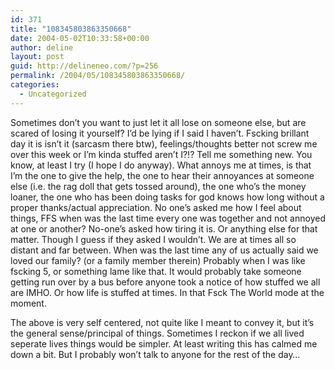 ```yaml
---
id: 371
title: "108345803863350668"
date: 2004-05-02T10:33:58+00:00
author: deline
layout: post
guid: http://delineneo.com/?p=256
permalink: /2004/05/108345803863350668/
categories:
  - Uncategorized
---
```

Sometimes don&#8217;t you want to just let it all lose on someone else, but are scared of losing it yourself? I&#8217;d be lying if I said I haven&#8217;t. Fscking brillant day it is isn&#8217;t it (sarcasm there btw), feelings/thoughts better not screw me over this week or I&#8217;m kinda stuffed aren&#8217;t I?!? Tell me something new. You know, at least I try (I hope I do anyway). What annoys me at times, is that I&#8217;m the one to give the help, the one to hear their annoyances at someone else (i.e. the rag doll that gets tossed around), the one who&#8217;s the money loaner, the one who has been doing tasks for god knows how long without a proper thanks/actual appreciation. No one&#8217;s asked me how I feel about things, FFS when was the last time every one was together and not annoyed at one or another? No-one&#8217;s asked how tiring it is. Or anything else for that matter. Though I guess if they asked I wouldn&#8217;t. We are at times all so distant and far between. When was the last time any of us actually said we loved our family? (or a family member therein) Probably when I was like fscking 5, or something lame like that. It would probably take someone getting run over by a bus before anyone took a notice of how stuffed we all are IMHO. Or how life is stuffed at times. In that Fsck The World mode at the moment.

The above is very self centered, not quite like I meant to convey it, but it&#8217;s the general sense/principal of things. Sometimes I reckon if we all lived seperate lives things would be simpler. At least writing this has calmed me down a bit. But I probably won&#8217;t talk to anyone for the rest of the day&#8230;
